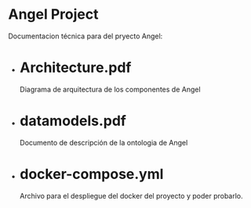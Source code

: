 # Angel Project

Documentacion técnica para del pryecto Angel:

* # Architecture.pdf
  Diagrama de arquitectura de los componentes de Angel
  
* # datamodels.pdf
  Documento de descripción de la ontologia de Angel
  
* # docker-compose.yml
  Archivo para el despliegue del docker del proyecto y poder probarlo.


